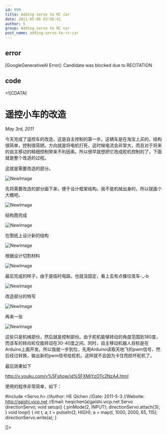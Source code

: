 ```yaml
---
id: 999
title: Adding servo to RC car
date: 2011-05-06 03:56:41
author: 5
group: Adding servo to RC car
post_name: adding-servo-to-rc-car
---
```


## error
[GoogleGenerativeAI Error]: Candidate was blocked due to RECITATION

## code
 <!\[CDATA\[

# 遥控小车的改造

_May 3rd, 2011_ 

今天完成了遥控车的改造，这是自主控制的第一步。这辆车是在淘宝上买的，结构很简单，控制很简陋。方向就是将电机打死，这时候电流会非常大，而且对于将来的自主移动的精细控制带来不利因素。所以很早就想把它改成舵机控制的了，下面就是整个改造的过程。

这就是需要改造的部分。

![NewImage](http://139.162.84.35/wp-content/uploads/2011/05/NewImage.png "NewImage.png") 

先将需要改造的部分画下来，便于设计框架结构。我不是机械出身的，所以就画个大概吧。

![NewImage](http://139.162.84.35/wp-content/uploads/2011/05/NewImage1.png "NewImage.png") 

结构图完成

![NewImage](http://139.162.84.35/wp-content/uploads/2011/05/NewImage2.png "NewImage.png") 

在图纸上设计新的结构

![NewImage](http://139.162.84.35/wp-content/uploads/2011/05/NewImage3.png "NewImage.png") 

根据设计切割材料

![NewImage](http://139.162.84.35/wp-content/uploads/2011/05/NewImage4.png "NewImage.png") 

最后完成的样子，由于是临时电路，也就没固定，看上去有点像垃圾车-\_-b

![NewImage](http://139.162.84.35/wp-content/uploads/2011/05/NewImage5.png "NewImage.png") 

改造部分的特写

![NewImage](http://139.162.84.35/wp-content/uploads/2011/05/NewImage6.png "NewImage.png") 

再来一张

![NewImage](http://139.162.84.35/wp-content/uploads/2011/05/NewImage7.png "NewImage.png") 

这些只是机械部份，然后就是控制部份。由于舵机能够转动的角度范围到180度，而该车的转向轮仅能转动在30-40度之间。同时，自主移动机器人目标是在Arduino上面开发。所以我就一步到位，先用Arduino读取天地飞的pwm信号，然后经过转换，输出新的pwm信号给舵机，这样就不会因为卡住而损坏舵机了。

最后效果如下

<http://v.youku.com/v%5Fshow/id%5FXMjYzOTc2NzA4.html> 

使用的程序非常简单，如下：


#include <Servo.h>
//Author:	HE Qichen
//Date:	2011-5-3
//Website:	http://gaishi.vicp.net
//Email:	heqichen(a)gaishi.vicp.net
Servo directionServo;
void setup()
{
  pinMode(2, INPUT);
  directionServo.attach(3);
}
void loop()
{
  int t, a;
  t = pulseIn(2, HIGH);
  a = map(t, 1000, 2000, 65, 115);
  directionServo.write(a);
}

\]\]> 
